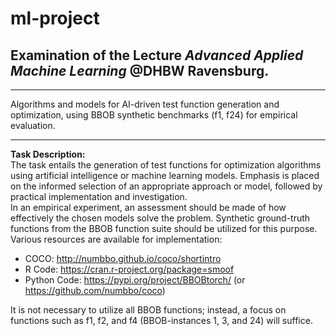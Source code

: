 # ml-project
<h2>Examination of the Lecture <i>Advanced Applied Machine Learning</i> @DHBW Ravensburg.</h2>

---
Algorithms and models for AI-driven test function generation and optimization, using BBOB synthetic benchmarks (f1, f24) for empirical evaluation.

---
**Task Description:**<br>
The task entails the generation of test functions for optimization algorithms using artificial intelligence or machine learning models. Emphasis is placed on the informed selection of an appropriate approach or model, followed by practical implementation and investigation.<br>
In an empirical experiment, an assessment should be made of how effectively the chosen models solve the problem. Synthetic ground-truth functions from the BBOB function suite should be utilized for this purpose.<br>
Various resources are available for implementation:
- COCO: http://numbbo.github.io/coco/shortintro
- R Code: https://cran.r-project.org/package=smoof
- Python Code: https://pypi.org/project/BBOBtorch/ (or https://github.com/numbbo/coco)
  
It is not necessary to utilize all BBOB functions; instead, a focus on functions such as f1, f2, and f4 (BBOB-instances 1, 3, and 24) will suffice.
